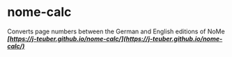# nome-calc
Converts page numbers between the German and English editions of NoMe
***[https://j-teuber.github.io/nome-calc/](https://j-teuber.github.io/nome-calc/)***
